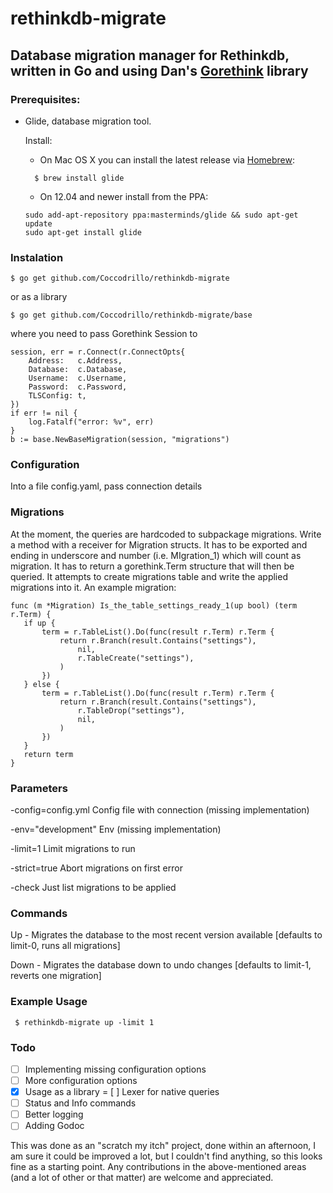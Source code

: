 # rethinkdb-migrate

## Database migration manager for Rethinkdb, written in Go and using Dan's [Gorethink](https://github.com/dancannon/gorethink) library

### Prerequisites:

 - Glide, database migration tool.

    Install:
      - On Mac OS X you can install the latest release via [Homebrew](https://github.com/Homebrew/homebrew):

      ```
        $ brew install glide
      ```

      - On 12.04 and newer install from the PPA:

      ```
      sudo add-apt-repository ppa:masterminds/glide && sudo apt-get update
      sudo apt-get install glide
      ```

### Instalation

 ```
 $ go get github.com/Coccodrillo/rethinkdb-migrate
 ```

 or as a library

 ```
 $ go get github.com/Coccodrillo/rethinkdb-migrate/base
 ```

 where you need to pass Gorethink Session to

```
session, err = r.Connect(r.ConnectOpts{
	Address:   c.Address,
	Database:  c.Database,
	Username:  c.Username,
	Password:  c.Password,
	TLSConfig: t,
})
if err != nil {
	log.Fatalf("error: %v", err)
}
b := base.NewBaseMigration(session, "migrations")

```
### Configuration
Into a file config.yaml, pass connection details

### Migrations
At the moment, the queries are hardcoded to subpackage migrations. Write a method with a receiver for Migration structs. It has to be exported and ending in underscore and number (i.e. MIgration_1) which will count as migration. It has to return a gorethink.Term structure that will then be queried. It attempts to create migrations table and write the applied migrations into it. An example migration:

 ```
 func (m *Migration) Is_the_table_settings_ready_1(up bool) (term r.Term) {
	if up {
		term = r.TableList().Do(func(result r.Term) r.Term {
			return r.Branch(result.Contains("settings"),
				nil,
				r.TableCreate("settings"),
			)
		})
	} else {
		term = r.TableList().Do(func(result r.Term) r.Term {
			return r.Branch(result.Contains("settings"),
				r.TableDrop("settings"),
				nil,
			)
		})
	}
	return term
}
 ```

### Parameters

 -config=config.yml   Config file with connection (missing implementation)

 -env="development"   Env (missing implementation)

 -limit=1             Limit migrations to run

 -strict=true         Abort migrations on first error

 -check               Just list migrations to be applied

### Commands

Up - Migrates the database to the most recent version available [defaults to limit-0, runs all migrations]

Down - Migrates the database down to undo changes [defaults to limit-1, reverts one migration]

### Example Usage

```
 $ rethinkdb-migrate up -limit 1
 ```

### Todo
- [ ] Implementing missing configuration options
- [ ] More configuration options
- [x] Usage as a library
= [ ] Lexer for native queries
- [ ] Status and Info commands
- [ ] Better logging
- [ ] Adding Godoc

This was done as an "scratch my itch" project, done within an afternoon, I am sure it could be improved a lot, but I couldn't find anything, so this looks fine as a starting point. Any contributions in the above-mentioned areas (and a lot of other or that matter) are welcome and appreciated.
